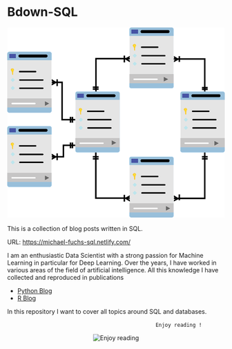 # Bdown-SQL

<p align="center">
  <img src="https://github.com/MFuchs1989/Bdown-SQL/blob/master/static/images/Database.png?raw=true" alt="Database"/>
</p>

This is a collection of blog posts written in SQL.

URL: https://michael-fuchs-sql.netlify.com/

I am an enthusiastic Data Scientist with a strong passion for Machine Learning in particular for Deep Learning.
Over the years, I have worked in various areas of the field of artificial intelligence. 
All this knowledge I have collected and reproduced in publications

+ [Python Blog](https://michael-fuchs-python.netlify.app/)
+ [R Blog](https://michael-fuchs.netlify.app/)

In this repository I want to cover all topics around SQL and databases. 



                                                    Enjoy reading !


<p align="center">
  <img src="https://media.giphy.com/media/l0HlOBZcl7sbV6LnO/giphy.gif?raw=true" alt="Enjoy reading"/>
</p>



